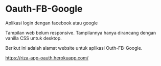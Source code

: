 # Oauth-FB-Google
Aplikasi login dengan facebook atau google


Tampilan web belum responsive. Tampilannya hanya dirancang dengan vanilla CSS untuk desktop. 


Berikut ini adalah alamat website untuk aplikasi Outh-FB-Google.

https://riza-app-oauth.herokuapp.com/
